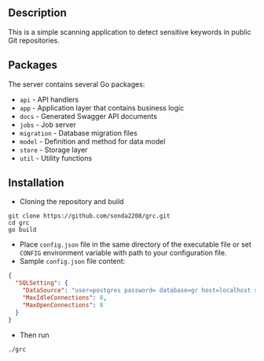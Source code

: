 ## Description
This is a simple scanning application to detect sensitive keywords in public Git repositories.

## Packages
The server contains several Go packages:
* `api` - API handlers
* `app` - Application layer that contains business logic
* `docs` - Generated Swagger API documents
* `jobs` - Job server
* `migration` - Database migration files
* `model` - Definition and method for data model
* `store` - Storage layer
* `util` - Utility functions

## Installation

* Cloning the repository and build
```
git clone https://github.com/sonda2208/grc.git
cd grc
go build
```
* Place `config.json` file in the same directory of the executable file or set `CONFIG` environment variable with path to your configuration file.
* Sample `config.json` file content:
```json
{
  "SQLSetting": {
    "DataSource": "user=postgres password= database=gr host=localhost sslmode=disable",
    "MaxIdleConnections": 8,
    "MaxOpenConnections": 8
  }
}
```
* Then run
```
./grc
```